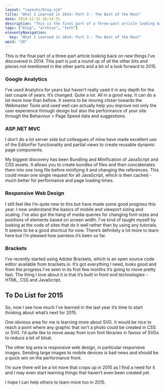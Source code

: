 ```yaml
---
layout: "layouts/blog.njk"
title: "What I Learned in 2014: Part 3 - The Best of the Rest"
date: 2014-12-31 16:14:31
description: "This is the final part of a three-part article looking back on new things I’ve discovered in 2014"
tags: ["blog", "archive", "tech"]
eleventyNavigation:
  key: "What I Learned in 2014: Part 3 - The Best of the Rest"
wpid: "28"
---
```


This is the final part of a three-part article looking back on new things I’ve discovered in 2014. This part is just a round up of all the other bits and pieces not mentioned in the other parts and a bit of a look forward to 2015.

<h3>Google Analytics</h3>
I’ve used Analytics for years but haven’t really used it in any depth for the last couple of years. It’s changed. Quite a lot. All in a good way. It can do a lot more now than before. It seems to be moving closer towards the Webmaster Tools and used well can actually help you improve not only the user experience through design but also the performance of your site through the Behaviour &gt; Page Speed data and suggestions.
<h3>ASP.NET MVC</h3>
I don’t do a lot server side but colleagues of mine have made excellent use of the EditorFor functionality and partial views to create reusable dynamic page components.

My biggest discovery has been Bundling and Minification of JavaScript and CSS assets. It allows you to create bundles of files and then concatenates them into one long file before minifying it and changing the references. This could mean one single request for all JavaScript, which is then cached - much better for performance and page loading times.

<h3>Responsive Web Design</h3>
I still feel like I’m quite new to this but have made some good progress this year. I now understand the basics of mobile and viewport sizing and scaling. I’ve also got the hang of media queries for changing font-sizes and positions of elements based on screen width. I’ve kind of taught myself by looking at the code of sites that do it well rather than by using any tutorials. It seems to be a good shortcut for now. There’s definitely a lot more to learn here but I’m pleased how painless it’s been so far.
<h3>Brackets</h3>
I’ve recently started using Adobe Brackets, which is an open source code editor available from brackets.io. It’s got everything I need, looks good and from the progress I’ve seen in its first few months it’s going to move pretty fast. The thing I love about it is that it’s built in front end technologies - HTML, CSS and JavaScript.
<h2>To Do List for 2015</h2>
So, now I see how much I’ve learned in the last year it’s time to start thinking about what’s next for 2015.

One obvious area for me is learning more about SVG. It would be nice to reach a point where any graphic that isn’t a photo could be created in CSS or SVG. I’d quite like to move away from icon font libraries in favour of SVGs to reduce a bit of bloat.

The other big area is responsive web design, in particular responsive images. Sending large images to mobile devices is bad news and should be a quick win on the performance front.

I’m sure there will be a lot more that crops up in 2015 as I find a need for it and I may even start learning things that haven’t even been created yet.

I hope I can help others to learn more too in 2015.
